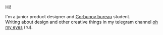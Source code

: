 Hi! 

I'm a junior product designer and [Gorbunov bureau](https://bureau.ru/school/designers/16/) student.<br>
Writing about design and other creative things in my telegram channel [oh my eyes](https://t.me/glazamoiglaza) (ru).
